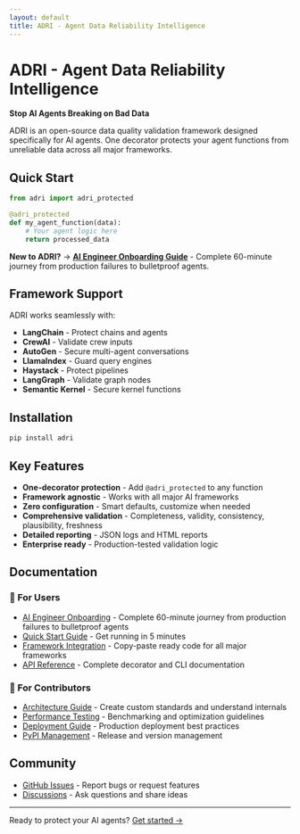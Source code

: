 ```yaml
---
layout: default
title: ADRI - Agent Data Reliability Intelligence
---
```


# ADRI - Agent Data Reliability Intelligence

**Stop AI Agents Breaking on Bad Data**

ADRI is an open-source data quality validation framework designed specifically for AI agents. One decorator protects your agent functions from unreliable data across all major frameworks.

## Quick Start

```python
from adri import adri_protected

@adri_protected
def my_agent_function(data):
    # Your agent logic here
    return processed_data
```

**New to ADRI?** → [**AI Engineer Onboarding Guide**](ai-engineer-onboarding) - Complete 60-minute journey from production failures to bulletproof agents.

## Framework Support

ADRI works seamlessly with:
- **LangChain** - Protect chains and agents
- **CrewAI** - Validate crew inputs
- **AutoGen** - Secure multi-agent conversations
- **LlamaIndex** - Guard query engines
- **Haystack** - Protect pipelines
- **LangGraph** - Validate graph nodes
- **Semantic Kernel** - Secure kernel functions

## Installation

```bash
pip install adri
```

## Key Features

- **One-decorator protection** - Add `@adri_protected` to any function
- **Framework agnostic** - Works with all major AI frameworks
- **Zero configuration** - Smart defaults, customize when needed
- **Comprehensive validation** - Completeness, validity, consistency, plausibility, freshness
- **Detailed reporting** - JSON logs and HTML reports
- **Enterprise ready** - Production-tested validation logic

## Documentation

### 👤 For Users
- [AI Engineer Onboarding](ai-engineer-onboarding) - Complete 60-minute journey from production failures to bulletproof agents
- [Quick Start Guide](quick-start) - Get running in 5 minutes
- [Framework Integration](frameworks) - Copy-paste ready code for all major frameworks
- [API Reference](API_REFERENCE) - Complete decorator and CLI documentation

### 🔧 For Contributors
- [Architecture Guide](CONTRIBUTOR_DOCS/STANDALONE_ARCHITECTURE) - Create custom standards and understand internals
- [Performance Testing](CONTRIBUTOR_DOCS/PERFORMANCE_TESTING) - Benchmarking and optimization guidelines
- [Deployment Guide](CONTRIBUTOR_DOCS/DEPLOYMENT_GUIDE) - Production deployment best practices
- [PyPI Management](CONTRIBUTOR_DOCS/PYPI_FIRST_VERSION_MANAGEMENT) - Release and version management

## Community

- [GitHub Issues](https://github.com/adri-standard/adri/issues) - Report bugs or request features
- [Discussions](https://github.com/adri-standard/adri/discussions) - Ask questions and share ideas

---

Ready to protect your AI agents? [Get started →](quick-start)
